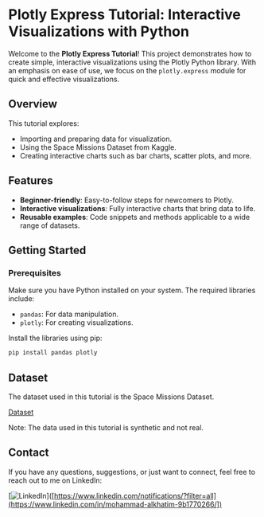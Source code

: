 # Plotly Express Tutorial: Interactive Visualizations with Python

Welcome to the **Plotly Express Tutorial**! This project demonstrates how to create simple, interactive visualizations using the Plotly Python library. With an emphasis on ease of use, we focus on the `plotly.express` module for quick and effective visualizations.

## Overview
This tutorial explores:

- Importing and preparing data for visualization.
- Using the Space Missions Dataset from Kaggle.
- Creating interactive charts such as bar charts, scatter plots, and more.

## Features
- **Beginner-friendly**: Easy-to-follow steps for newcomers to Plotly.
- **Interactive visualizations**: Fully interactive charts that bring data to life.
- **Reusable examples**: Code snippets and methods applicable to a wide range of datasets.


## Getting Started

### Prerequisites
Make sure you have Python installed on your system. The required libraries include:

- `pandas`: For data manipulation.
- `plotly`: For creating visualizations.

Install the libraries using pip:

```bash
pip install pandas plotly
```
## Dataset
The dataset used in this tutorial is the Space Missions Dataset.

[Dataset](https://www.kaggle.com/datasets/sameerk2004/space-missions-dataset)

Note: The data used in this tutorial is synthetic and not real.

## Contact
If you have any questions, suggestions, or just want to connect, feel free to reach out to me on LinkedIn:

[![LinkedIn](https://img.shields.io/badge/LinkedIn-Connect-blue?style=for-the-badge&logo=linkedin)]([https://www.linkedin.com/notifications/?filter=all](https://www.linkedin.com/in/mohammad-alkhatim-9b1770266/])
